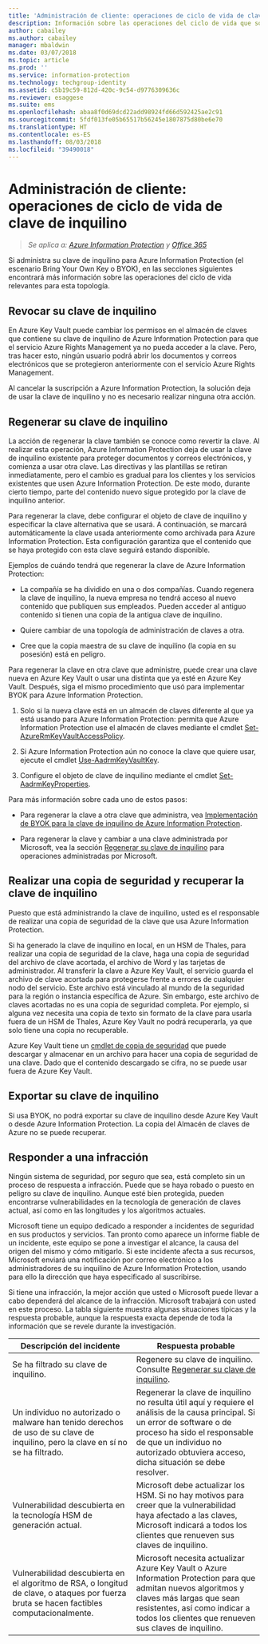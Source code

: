 ```yaml
---
title: 'Administración de cliente: operaciones de ciclo de vida de clave de inquilino de AIP'
description: Información sobre las operaciones del ciclo de vida que son relevantes si administra la clave de inquilino para Azure Information Protection (el escenario Bring Your Own Key o BYOK).
author: cabailey
ms.author: cabailey
manager: mbaldwin
ms.date: 03/07/2018
ms.topic: article
ms.prod: ''
ms.service: information-protection
ms.technology: techgroup-identity
ms.assetid: c5b19c59-812d-420c-9c54-d9776309636c
ms.reviewer: esaggese
ms.suite: ems
ms.openlocfilehash: abaa8f0d69dcd22add98924fd66d592425ae2c91
ms.sourcegitcommit: 5fdf013fe05b65517b56245e1807875d80be6e70
ms.translationtype: HT
ms.contentlocale: es-ES
ms.lasthandoff: 08/03/2018
ms.locfileid: "39490018"
---
```

# <a name="customer-managed-tenant-key-life-cycle-operations"></a>Administración de cliente: operaciones de ciclo de vida de clave de inquilino

>*Se aplica a: [Azure Information Protection](https://azure.microsoft.com/pricing/details/information-protection) y [Office 365](http://download.microsoft.com/download/E/C/F/ECF42E71-4EC0-48FF-AA00-577AC14D5B5C/Azure_Information_Protection_licensing_datasheet_EN-US.pdf)*

Si administra su clave de inquilino para Azure Information Protection (el escenario Bring Your Own Key o BYOK), en las secciones siguientes encontrará más información sobre las operaciones del ciclo de vida relevantes para esta topología.

## <a name="revoke-your-tenant-key"></a>Revocar su clave de inquilino
En Azure Key Vault puede cambiar los permisos en el almacén de claves que contiene su clave de inquilino de Azure Information Protection para que el servicio Azure Rights Management ya no pueda acceder a la clave. Pero, tras hacer esto, ningún usuario podrá abrir los documentos y correos electrónicos que se protegieron anteriormente con el servicio Azure Rights Management.

Al cancelar la suscripción a Azure Information Protection, la solución deja de usar la clave de inquilino y no es necesario realizar ninguna otra acción.

## <a name="rekey-your-tenant-key"></a>Regenerar su clave de inquilino
La acción de regenerar la clave también se conoce como revertir la clave. Al realizar esta operación, Azure Information Protection deja de usar la clave de inquilino existente para proteger documentos y correos electrónicos, y comienza a usar otra clave. Las directivas y las plantillas se retiran inmediatamente, pero el cambio es gradual para los clientes y los servicios existentes que usen Azure Information Protection. De este modo, durante cierto tiempo, parte del contenido nuevo sigue protegido por la clave de inquilino anterior.

Para regenerar la clave, debe configurar el objeto de clave de inquilino y especificar la clave alternativa que se usará. A continuación, se marcará automáticamente la clave usada anteriormente como archivada para Azure Information Protection. Esta configuración garantiza que el contenido que se haya protegido con esta clave seguirá estando disponible.

Ejemplos de cuándo tendrá que regenerar la clave de Azure Information Protection:

- La compañía se ha dividido en una o dos compañías. Cuando regenera la clave de inquilino, la nueva empresa no tendrá acceso al nuevo contenido que publiquen sus empleados. Pueden acceder al antiguo contenido si tienen una copia de la antigua clave de inquilino.

- Quiere cambiar de una topología de administración de claves a otra. 

- Cree que la copia maestra de su clave de inquilino (la copia en su posesión) está en peligro.

Para regenerar la clave en otra clave que administre, puede crear una clave nueva en Azure Key Vault o usar una distinta que ya esté en Azure Key Vault. Después, siga el mismo procedimiento que usó para implementar BYOK para Azure Information Protection.

1. Solo si la nueva clave está en un almacén de claves diferente al que ya está usando para Azure Information Protection: permita que Azure Information Protection use el almacén de claves mediante el cmdlet [Set-AzureRmKeyVaultAccessPolicy](/powershell/module/azurerm.keyvault/set-azurermkeyvaultaccesspolicy).

2. Si Azure Information Protection aún no conoce la clave que quiere usar, ejecute el cmdlet [Use-AadrmKeyVaultKey](/powershell/module/aadrm/use-aadrmkeyvaultkey).

3. Configure el objeto de clave de inquilino mediante el cmdlet [Set-AadrmKeyProperties](/powershell/module/aadrm/set-aadrmkeyproperties).

Para más información sobre cada uno de estos pasos:

- Para regenerar la clave a otra clave que administra, vea [Implementación de BYOK para la clave de inquilino de Azure Information Protection](plan-implement-tenant-key.md#implementing-byok-for-your-azure-information-protection-tenant-key).

- Para regenerar la clave y cambiar a una clave administrada por Microsoft, vea la sección [Regenerar su clave de inquilino](operations-microsoft-managed-tenant-key.md#rekey-your-tenant-key) para operaciones administradas por Microsoft.

## <a name="backup-and-recover-your-tenant-key"></a>Realizar una copia de seguridad y recuperar la clave de inquilino
Puesto que está administrando la clave de inquilino, usted es el responsable de realizar una copia de seguridad de la clave que usa Azure Information Protection. 

Si ha generado la clave de inquilino en local, en un HSM de Thales, para realizar una copia de seguridad de la clave, haga una copia de seguridad del archivo de clave acortada, el archivo de Word y las tarjetas de administrador. Al transferir la clave a Azure Key Vault, el servicio guarda el archivo de clave acortada para protegerse frente a errores de cualquier nodo del servicio. Este archivo está vinculado al mundo de la seguridad para la región o instancia específica de Azure. Sin embargo, este archivo de claves acortadas no es una copia de seguridad completa. Por ejemplo, si alguna vez necesita una copia de texto sin formato de la clave para usarla fuera de un HSM de Thales, Azure Key Vault no podrá recuperarla, ya que solo tiene una copia no recuperable.

Azure Key Vault tiene un [cmdlet de copia de seguridad](/powershell/module/azurerm.keyvault/Backup-AzureKeyVaultKey) que puede descargar y almacenar en un archivo para hacer una copia de seguridad de una clave. Dado que el contenido descargado se cifra, no se puede usar fuera de Azure Key Vault. 

## <a name="export-your-tenant-key"></a>Exportar su clave de inquilino
Si usa BYOK, no podrá exportar su clave de inquilino desde Azure Key Vault o desde Azure Information Protection. La copia del Almacén de claves de Azure no se puede recuperar. 

## <a name="respond-to-a-breach"></a>Responder a una infracción
Ningún sistema de seguridad, por seguro que sea, está completo sin un proceso de respuesta a infracción. Puede que se haya robado o puesto en peligro su clave de inquilino. Aunque esté bien protegida, pueden encontrarse vulnerabilidades en la tecnología de generación de claves actual, así como en las longitudes y los algoritmos actuales.

Microsoft tiene un equipo dedicado a responder a incidentes de seguridad en sus productos y servicios. Tan pronto como aparece un informe fiable de un incidente, este equipo se pone a investigar el alcance, la causa del origen del mismo y cómo mitigarlo. Si este incidente afecta a sus recursos, Microsoft enviará una notificación por correo electrónico a los administradores de su inquilino de Azure Information Protection, usando para ello la dirección que haya especificado al suscribirse.

Si tiene una infracción, la mejor acción que usted o Microsoft puede llevar a cabo dependerá del alcance de la infracción. Microsoft trabajará con usted en este proceso. La tabla siguiente muestra algunas situaciones típicas y la respuesta probable, aunque la respuesta exacta depende de toda la información que se revele durante la investigación.

|Descripción del incidente|Respuesta probable|
|------------------------|-------------------|
|Se ha filtrado su clave de inquilino.|Regenere su clave de inquilino. Consulte [Regenerar su clave de inquilino](#rekey-your-tenant-key).|
|Un individuo no autorizado o malware han tenido derechos de uso de su clave de inquilino, pero la clave en sí no se ha filtrado.|Regenerar la clave de inquilino no resulta útil aquí y requiere el análisis de la causa principal. Si un error de software o de proceso ha sido el responsable de que un individuo no autorizado obtuviera acceso, dicha situación se debe resolver.|
|Vulnerabilidad descubierta en la tecnología HSM de generación actual.|Microsoft debe actualizar los HSM. Si no hay motivos para creer que la vulnerabilidad haya afectado a las claves, Microsoft indicará a todos los clientes que renueven sus claves de inquilino.|
|Vulnerabilidad descubierta en el algoritmo de RSA, o longitud de clave, o ataques por fuerza bruta se hacen factibles computacionalmente.|Microsoft necesita actualizar Azure Key Vault o Azure Information Protection para que admitan nuevos algoritmos y claves más largas que sean resistentes, así como indicar a todos los clientes que renueven sus claves de inquilino.|


